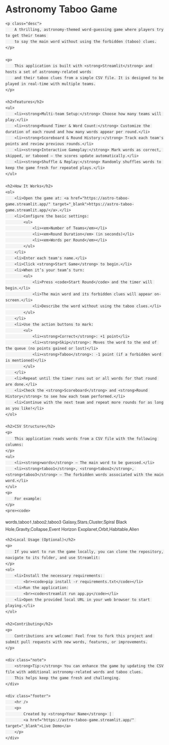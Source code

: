 <!DOCTYPE html>
<html lang="en">
<head>
    <meta charset="UTF-8" />
    <title>Astronomy Taboo Game</title>
    <style>
        body {
            font-family: "Helvetica Neue", Arial, sans-serif;
            margin: 20px;
            line-height: 1.6;
            color: #333;
        }
        h1, h2, h3 {
            margin-bottom: 10px;
        }
        h1 {
            font-size: 2.2em;
            margin-top: 0;
        }
        p, li {
            font-size: 1em;
        }
        code {
            background: #f4f4f4;
            padding: 2px 4px;
            border-radius: 4px;
        }
        .note {
            background: #fef7e0;
            border-left: 4px solid #ffc107;
            padding: 10px;
            margin: 1em 0;
        }
        .desc {
            font-style: italic;
            margin-bottom: 1em;
        }
        ul {
            margin: 10px 0 20px 40px;
        }
        ol {
            margin: 10px 0 20px 40px;
        }
        .footer {
            margin-top: 30px;
            font-size: 0.9em;
            color: #777;
        }
        .footer a {
            color: #337ab7;
            text-decoration: none;
        }
    </style>
</head>
<body>
    <h1>Astronomy Taboo Game</h1>
    
    <p class="desc">
        A thrilling, astronomy-themed word-guessing game where players try to get their teams 
        to say the main word without using the forbidden (taboo) clues.
    </p>

    <p>
        This application is built with <strong>Streamlit</strong> and hosts a set of astronomy-related words 
        and their taboo clues from a simple CSV file. It is designed to be played in real-time with multiple teams.
    </p>

    <h2>Features</h2>
    <ul>
        <li><strong>Multi-team Setup:</strong> Choose how many teams will play.</li>
        <li><strong>Round Timer & Word Count:</strong> Customize the duration of each round and how many words appear per round.</li>
        <li><strong>Scoreboard & Round History:</strong> Track each team's points and review previous rounds.</li>
        <li><strong>Interactive Gameplay:</strong> Mark words as correct, skipped, or tabooed — the scores update automatically.</li>
        <li><strong>Shuffle & Replay:</strong> Randomly shuffles words to keep the game fresh for repeated plays.</li>
    </ul>

    <h2>How It Works</h2>
    <ol>
        <li>Open the game at: <a href="https://astro-taboo-game.streamlit.app/" target="_blank">https://astro-taboo-game.streamlit.app/</a>.</li>
        <li>Configure the basic settings:
            <ul>
                <li><em>Number of Teams</em></li>
                <li><em>Round Duration</em> (in seconds)</li>
                <li><em>Words per Round</em></li>
            </ul>
        </li>
        <li>Enter each team's name.</li>
        <li>Click <strong>Start Game</strong> to begin.</li>
        <li>When it’s your team’s turn:
            <ul>
                <li>Press <code>Start Round</code> and the timer will begin.</li>
                <li>The main word and its forbidden clues will appear on-screen.</li>
                <li>Describe the word without using the taboo clues.</li>
            </ul>
        </li>
        <li>Use the action buttons to mark:
            <ul>
                <li><strong>Correct</strong>: +1 point</li>
                <li><strong>Skip</strong>: Moves the word to the end of the queue (no points gained or lost)</li>
                <li><strong>Taboo</strong>: -1 point (if a forbidden word is mentioned)</li>
            </ul>
        </li>
        <li>Repeat until the timer runs out or all words for that round are done.</li>
        <li>Check the <strong>Scoreboard</strong> and <strong>Round History</strong> to see how each team performed.</li>
        <li>Continue with the next team and repeat more rounds for as long as you like!</li>
    </ol>

    <h2>CSV Structure</h2>
    <p>
        This application reads words from a CSV file with the following columns:
    </p>
    <ul>
        <li><strong>words</strong> – The main word to be guessed.</li>
        <li><strong>taboo1</strong>, <strong>taboo2</strong>, <strong>taboo3</strong> – The forbidden words associated with the main word.</li>
    </ul>
    <p>
        For example:
    </p>
    <pre><code>
words,taboo1,taboo2,taboo3
Galaxy,Stars,Cluster,Spiral
Black Hole,Gravity,Collapse,Event Horizon
Exoplanet,Orbit,Habitable,Alien
    </code></pre>

    <h2>Local Usage (Optional)</h2>
    <p>
        If you want to run the game locally, you can clone the repository, navigate to its folder, and use Streamlit:
    </p>
    <ol>
        <li>Install the necessary requirements: 
            <br><code>pip install -r requirements.txt</code></li>
        <li>Run the application:
            <br><code>streamlit run app.py</code></li>
        <li>Open the provided local URL in your web browser to start playing.</li>
    </ol>

    <h2>Contributing</h2>
    <p>
        Contributions are welcome! Feel free to fork this project and submit pull requests with new words, features, or improvements.
    </p>

    <div class="note">
        <strong>Tip:</strong> You can enhance the game by updating the CSV file with additional astronomy-related words and taboo clues.
        This helps keep the game fresh and challenging.
    </div>

    <div class="footer">
        <hr />
        <p>
            Created by <strong>Your Name</strong> | 
            <a href="https://astro-taboo-game.streamlit.app/" target="_blank">Live Demo</a>
        </p>
    </div>
</body>
</html>
